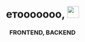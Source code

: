 <h1 align="center">етооооооо, 
<img src="https://github.com/blackcater/blackcater/raw/main/images/Hi.gif" height="32"/></h1>
<h3 align="center">FRONTEND, BACKEND</h3>
